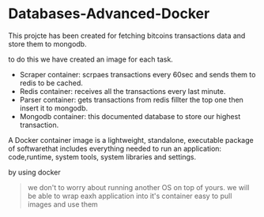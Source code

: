 # Databases-Advanced-Docker


This projcte has been created for fetching bitcoins transactions data and store them to mongodb.

to do this we have created an image for each task.

- Scraper container: scrpaes transactions every 60sec and sends them to redis to be cached.
- Redis container: receives all the transactions every last minute.
- Parser container: gets transactions from redis fillter the top one then insert it to mongodb.
- Mongodb container: this documented database to store our highest transaction.


A Docker container image is a lightweight, standalone, executable package of softwarethat includes everything needed to run an application: 
code,runtime, system tools, system libraries and settings.

by using docker 

> we don't to worry about running another OS on top of yours.
> we will be able to wrap eaxh application into it's container
> easy to pull images and use them 
